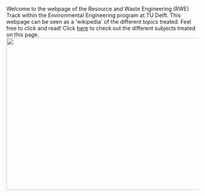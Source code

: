 Welcome to the webpage of the Resource and Waste Engineering (RWE) Track within the Environmental Engineering program at TU Delft. This webpage can be seen as a 'wikipedia' of the different topics treated. Feel free to click and read!
Click <a href="https://njeapp2.github.io/RWE-Track/Subjects">here</a> to check out the different subjects treated on this page.
<img src="Main_Photo.jpg" width="600" height="400" align="center">
